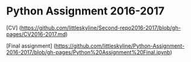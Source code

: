 # Python Assignment 2016-2017


[CV] (https://github.com/littleskyline/Second-repo2016-2017/blob/gh-pages/CV2016-2017.md)


[Final assignment] (https://github.com/littleskyline/Python-Assignment-2016-2017/blob/gh-pages/Python%20Assignment%20Final.ipynb)
